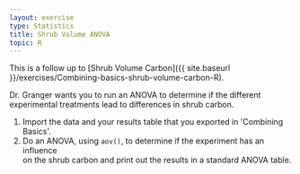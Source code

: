 ```yaml
---
layout: exercise
type: Statistics
title: Shrub Volume ANOVA
topic: R
---
```


This is a follow up to [Shrub Volume Carbon]({{ site.baseurl }}/exercises/Combining-basics-shrub-volume-carbon-R).

Dr. Granger wants you to run an ANOVA to determine if the different experimental 
treatments lead to differences in shrub carbon.

1. Import the data and your results table that you exported in 'Combining 
   Basics'.
2. Do an ANOVA, using `aov()`, to determine if the experiment has an influence  
   on the shrub carbon and print out the results in a standard ANOVA table. 
